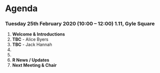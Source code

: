 # Agenda

### Tuesday 25th February 2020 (10:00 – 12:00) 1.11, Gyle Square

1. **Welcome & Introductions**
2. **TBC** - Alice Byers
3. **TBC** - Jack Hannah
4. 
5. 
6. **R News / Updates**
7. **Next Meeting & Chair**
